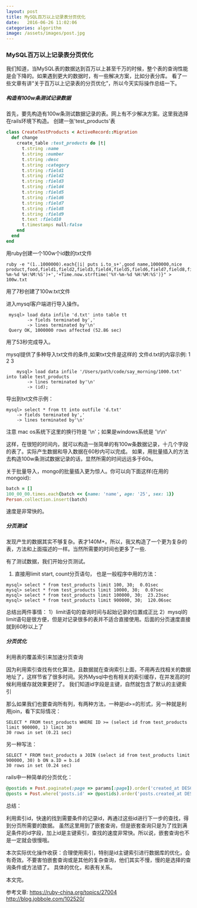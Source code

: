 ```yaml
---
layout: post
title: MySQL百万以上记录表分页优化
date:   2016-06-26 11:02:06
categories: algorithm
image: /assets/images/post.jpg
---
```


### MySQL百万以上记录表分页优化

我们知道，当MySQL表的数据达到百万以上甚至千万的时候，整个表的查询性能是会下降的。如果遇到更大的数据时，有一些解决方案，比如分表分库。
看了一些文章有讲“关于百万以上记录表的分页优化”，所以今天实际操作总结一下。

##### 构造有100w条测试记录数据

首先，要先构造有100w条测试数据记录的表。网上有不少解决方案。这里我选择在rails环境下构造。
创建一张'test_products'表

```ruby
class CreateTestProducts < ActiveRecord::Migration
  def change
    create_table :test_products do |t|
      t.string :name
      t.string :number
      t.string :desc
      t.string :category
      t.string :field1
      t.string :field2
      t.string :field3
      t.string :field4
      t.string :field5
      t.string :field6
      t.string :field7
      t.string :field8
      t.string :field9
      t.text :field10
      t.timestamps null:false
    end
  end
end
```

用ruby创建一个100w个id数的txt文件

```
ruby -e "(1..1000000).each{|i| puts i.to_s+',good name,1000000,nice product,food,field1,field2,field3,field4,field5,field6,field7,field8,field9,field10,'+Time.now.strftime('%Y-%m-%d %H:%M:%S')+','+Time.now.strftime('%Y-%m-%d %H:%M:%S')}" > 100w.txt
```
用了7秒创建了100w.txt文件

进入mysql客户端进行导入操作。

```
 mysql> load data infile 'd.txt' into table tt
        -> fields terminated by','
        -> lines terminated by'\n'
 Query OK, 1000000 rows affected (52.86 sec)
```
用了53秒完成导入。

mysql提供了多种导入txt文件的条件,如果txt文件是这样的
文件d.txt的内容示例:
 1
 2
 3

```
    mysql> load data infile '/Users/path/code/say_morning/1000.txt' into table test_products
        -> lines terminated by'\n'
        -> (id);
```
导出到txt文件示例：

```
mysql> select * from tt into outfile 'd.txt'
    -> fields terminated by','
    -> lines terminated by'\n'
```

注意 mac os系统下这里的换行符是 '\n'；如果是windows系统是 '\r\n'

这样，在很短的时间内，就可以构造一张简单的有100w条数据记录，十几个字段的表了。实际产生数据和导入数据在60秒内可以完成。
如果，用批量插入的方法去构造100w条测试数据记录的话，显然所需的时间远远多于60s。

关于批量导入，mongo的批量插入更为惊人。你可以向下面这样(在用的mongoid):

```ruby
batch = []
100_00_00.times.each{batch << {name: 'name', age: '25', sex: 1}}
Person.collection.insert(batch)
```
速度是非常快的。

##### 分页测试
发现产生的数据其实不够复杂。表才140M+。所以，我又构造了一个更为复杂的表，方法和上面描述的一样。当然所需要的时间也更多了一些.

有了测试数据，我们开始分页测试。

1.   直接用limit start, count分页语句， 也是一般程序中用的方法：

```
mysql> select * from test_products limit 100, 30;  0.01sec
mysql> select * from test_products limit 10000, 30;  0.07sec
mysql> select * from test_products limit 100000, 30;  23.23sec
mysql> select * from test_products limit 900000, 30;  120.06sec
```

总结出两件事情：
1）limit语句的查询时间与起始记录的位置成正比
2）mysql的limit语句是很方便，但是对记录很多的表并不适合直接使用。后面的分页速度直接就到60秒以上了


##### 分页优化

利用表的覆盖索引来加速分页查询

因为利用索引查找有优化算法，且数据就在查询索引上面，不用再去找相关的数据地址了，这样节省了很多时间。另外Mysql中也有相关的索引缓存，在并发高的时候利用缓存就效果更好了。
我们知道id字段是主键，自然就包含了默认的主键索引

那么如果我们也要查询所有列，有两种方法，一种是id>=的形式，另一种就是利用join，看下实际情况：

```
SELECT * FROM test_products WHERE ID >= (select id from test_products limit 900000, 1) limit 30
30 rows in set (0.21 sec)
```

另一种写法：

```
SELECT * FROM test_products a JOIN (select id from test_products limit 900000, 30) b ON a.ID = b.id
30 rows in set (0.24 sec)
```

rails中一种简单的分页优化：
```ruby
@postids = Post.paginate(:page => params[:page]).order('created_at DESC').pluck(:id)
@posts = Post.where('posts.id' => @postids).order('posts.created_at DESC').eager_load [:user]
```

总结：

利用索引id，快速的找到需要条件的记录id，再通过这些id进行下一步的查找，得到分页所需要的数据。
虽然这里用到了嵌套查询，但是嵌套查询只是为了找到满足条件的id字段，加上id是主键索引，查找的速度非常快。所以说，嵌套查询也不是一定就会很慢哦。

本次实际优化操作收获：合理使用索引，特别是id主键索引进行数据库的优化，会有奇效。不要害怕嵌套查询或是其他的复杂查询，他们其实不慢，慢的是选择的查询条件或方法错了。
具体的优化，和表有关系。

本文完。

参考文章: https://ruby-china.org/topics/27004
         http://blog.jobbole.com/102520/







